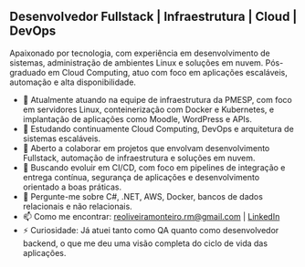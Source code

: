 ## Desenvolvedor Fullstack | Infraestrutura | Cloud | DevOps

Apaixonado por tecnologia, com experiência em desenvolvimento de sistemas, administração de ambientes Linux e soluções em nuvem. Pós-graduado em Cloud Computing, atuo com foco em aplicações escaláveis, automação e alta disponibilidade.


- 🔭 Atualmente atuando na equipe de infraestrutura da PMESP, com foco em servidores Linux, conteinerização com Docker e Kubernetes, e implantação de aplicações como Moodle, WordPress e APIs.
- 🌱 Estudando continuamente Cloud Computing, DevOps e arquitetura de sistemas escaláveis.
- 👯 Aberto a colaborar em projetos que envolvam desenvolvimento Fullstack, automação de infraestrutura e soluções em nuvem.
- 🤔 Buscando evoluir em CI/CD, com foco em pipelines de integração e entrega contínua, segurança de aplicações e desenvolvimento orientado a boas práticas.
- 💬 Pergunte-me sobre C#, .NET, AWS, Docker, bancos de dados relacionais e não relacionais.
- 📫 Como me encontrar: reoliveiramonteiro.rm@gmail.com | [LinkedIn](https://www.linkedin.com/in/renato-monteiro-20a4a520b/)
- ⚡ Curiosidade: Já atuei tanto como QA quanto como desenvolvedor backend, o que me deu uma visão completa do ciclo de vida das aplicações.

